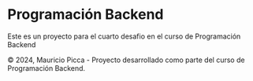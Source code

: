 
# Programación Backend

Este es un proyecto para el cuarto desafio en el curso de Programación Backend






© 2024, Mauricio Picca - Proyecto desarrollado como parte del curso de Programación Backend.    